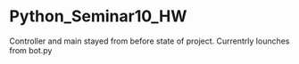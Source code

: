 # Python_Seminar10_HW
Controller and main stayed from before state of project. Currentrly lounches from bot.py
